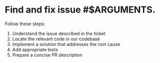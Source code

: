 # Find and fix issue #$ARGUMENTS. 
Follow these steps: 
1. Understand the issue described in the ticket 
2. Locate the relevant code in our codebase
3. Implement a solution that addresses the root cause
4. Add appropriate tests
5. Prepare a concise PR description